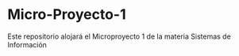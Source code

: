# Micro-Proyecto-1
Este repositorio alojará el Microproyecto 1 de la materia Sistemas de Información

